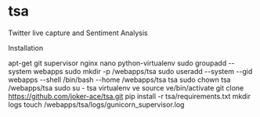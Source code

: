 tsa
===

Twitter live capture and Sentiment Analysis

Installation

apt-get git supervisor nginx nano python-virtualenv
sudo groupadd --system webapps
sudo mkdir -p /webapps/tsa
sudo useradd --system --gid webapps --shell /bin/bash --home /webapps/tsa tsa
sudo chown tsa /webapps/tsa
sudo su - tsa
virtualenv ve
source ve/bin/activate
git clone https://github.com/joker-ace/tsa.git
pip install -r tsa/requirements.txt
mkdir logs
touch /webapps/tsa/logs/gunicorn_supervisor.log